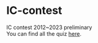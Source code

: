 # IC-contest
IC contest 2012~2023 preliminary  
You can find all the quiz [here](https://drive.google.com/drive/folders/1_bBk0ssJho0PA7WlZ6IecHMp9zacLOQA).

